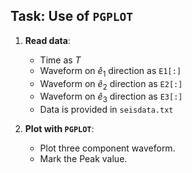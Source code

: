 ## Task: Use of `PGPLOT`

1. **Read data**: 
   - Time as $T$
   - Waveform on $\hat e_1$ direction as `E1[:]`
   - Waveform on $\hat e_2$ direction as `E2[:]`
   - Waveform on $\hat e_3$ direction as `E3[:]`
   - Data is provided in `seisdata.txt`

2. **Plot with `PGPLOT`**: 
   - Plot three component waveform.
   - Mark the Peak value.
